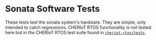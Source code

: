 # Sonata Software Tests

These tests test the sonata system's hardware.
They are simple, only intended to catch regressions.
CHERIoT RTOS functionality is not tested here but in the CHERIoT RTOS test suite found in [`cheriot-rtos/tests`](../cheriot-rtos/tests).

